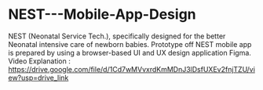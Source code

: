 # NEST---Mobile-App-Design
NEST (Neonatal Service Tech.), specifically designed for the better Neonatal intensive care of newborn babies. Prototype off NEST mobile  app is prepared by using a browser-based UI and UX design application Figma. 
Video Explanation : https://drive.google.com/file/d/1Cd7wMVvxrdKmMDnJ3lDsfUXEv2fnjTZU/view?usp=drive_link
